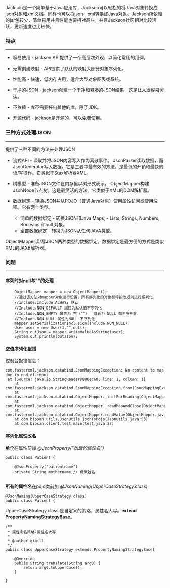 Jackson是一个简单基于Java应用库，Jackson可以轻松的将Java对象转换成json对象和xml文档，同样也可以将json、xml转换成Java对象。Jackson所依赖的jar包较少，简单易用并且性能也要相对高些，并且Jackson社区相对比较活跃，更新速度也比较快。
### 特点

---


- 容易使用 - jackson API提供了一个高层次外观，以简化常用的用例。

- 无需创建映射 - API提供了默认的映射大部分对象序列化。

- 性能高 - 快速，低内存占用，适合大型对象图表或系统。

- 干净的JSON - jackson创建一个干净和紧凑的JSON结果，这是让人很容易阅读。

- 不依赖 - 库不需要任何其他的库，除了JDK。

- 开源代码 - jackson是开源的，可以免费使用。


###  三种方式处理JSON

---
 提供了三种不同的方法来处理JSON

- 流式API - 读取并将JSON内容写入作为离散事件。 JsonParser读取数据，而JsonGenerator写入数据。它是三者中最有效的方法，是最低的开销和最快的读/写操作。它类似于Stax解析器XML。

- 树模型 - 准备JSON文件在内存里以树形式表示。 ObjectMapper构建JsonNode节点树。这是最灵活的方法。它类似于XML的DOM解析器。

- 数据绑定 - 转换JSON并从POJO（普通Java对象）使用属性访问或使用注释。它有两个类型。

     - 简单的数据绑定 - 转换JSON和Java Maps, - Lists, Strings, Numbers, Booleans 和null 对象。
     - 全部数据绑定 - 转换为JSON从任何JAVA类型。

ObjectMapper读/写JSON两种类型的数据绑定。数据绑定是最方便的方式是类似XML的JAXB解析器。


###  问题

---

#### 序列时对null与""的处理
```
    ObjectMapper mapper = new ObjectMapper();  
    //通过该方法对mapper对象进行设置，所有序列化的对象都将按改规则进行系列化  
    //Include.Include.ALWAYS 默认  
    //Include.NON_DEFAULT 属性为默认值不序列化  
    //Include.NON_EMPTY 属性为 空（“”）  或者为 NULL 都不序列化  
    //Include.NON_NULL 属性为NULL 不序列化  
    mapper.setSerializationInclusion(Include.NON_NULL);  
    User user = new User(1,"",null);  
    String outJson = mapper.writeValueAsString(user);  
    System.out.println(outJson);  
```

#### 空值序列化报错
控制台报错信息：
```
com.fasterxml.jackson.databind.JsonMappingException: No content to map due to end-of-input
 at [Source: java.io.StringReader@880ec60; line: 1, column: 1]
	at com.fasterxml.jackson.databind.JsonMappingException.from(JsonMappingException.java:164)
	at com.fasterxml.jackson.databind.ObjectMapper._initForReading(ObjectMapper.java:2931)
	at com.fasterxml.jackson.databind.ObjectMapper._readMapAndClose(ObjectMapper.java:2873)
	at com.fasterxml.jackson.databind.ObjectMapper.readValue(ObjectMapper.java:2034)
	at com.biosan.utils.JsonUtils.jsonToPojo(JsonUtils.java:53)
	at com.biosan.client.test.main(test.java:27)
```

#### 序列化属性改名
**单个**在属性前加 *@JsonProperty("改后的属性名")*
```
public class Patient {

	@JsonProperty("patientname")  
	private String mothername;// 母亲姓名
	
```
**所有的属性名**在pojo类前加 *@JsonNaming(UpperCaseStrategy.class)* 

```
@JsonNaming(UpperCaseStrategy.class) 
public class Patient {

```
UpperCaseStrategy.class 是自定义的策略，属性名大写。**extend PropertyNamingStrategyBase**。

```
/**
 * 属性命名策略-属性名大写
 * 
 * @author qibill
 */
public class UpperCaseStrategy extends PropertyNamingStrategyBase{
	
	@Override
	public String translate(String arg0) {
		return arg0.toUpperCase();
	}

}
```

